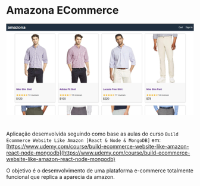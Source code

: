 # Amazona ECommerce

![amazona](template/images/amazona.png)

#

Aplicação desemvolvida seguindo como base as aulas do curso `Build Ecommerce Website Like Amazon [React & Node & MongoDB]` em: [https://www.udemy.com/course/build-ecommerce-website-like-amazon-react-node-mongodb](https://www.udemy.com/course/build-ecommerce-website-like-amazon-react-node-mongodb)

O objetivo é o desemvolvimento de uma plataforma e-commerce totalmente funcional que replica a aparecia da amazon.